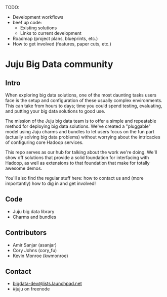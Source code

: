 TODO:
- Development workflows
- beef up code:
  - Existing solutions
  - Links to current development
- Roadmap (project plans, blueprints, etc.)
- How to get involved (features, paper cuts, etc.)

# Juju Big Data community

## Intro

When exploring big data solutions, one of the most daunting tasks users face is
the setup and configuration of these usually complex environments. This can take
from hours to days; time you could spend testing, evaluating, and putting your
big data solutions to good use.

The mission of the Juju big data team is to offer a simple and repeatable
method for deploying big data solutions. We've created a "pluggable" model
using Juju charms and bundles to let users focus on the fun part (actually
solving big data problems) without worrying about the intricacies of configuring
core Hadoop services.

This repo serves as our hub for talking about the work we're doing. We'll show
off solutions that provide a solid foundation for interfacing with Hadoop, as
well as extensions to that foundation that make for totally awesome demos.

You'll also find the regular stuff here:  how to contact us and (more
importantly) how to dig in and get involved!

## Code

* Juju big data library
* Charms and bundles


## Contributors

* Amir Sanjar (asanjar)
* Cory Johns (cory_fu)
* Kevin Monroe (kwmonroe)


## Contact

* bigdata-dev@lists.launchpad.net
* \#juju on freenode
